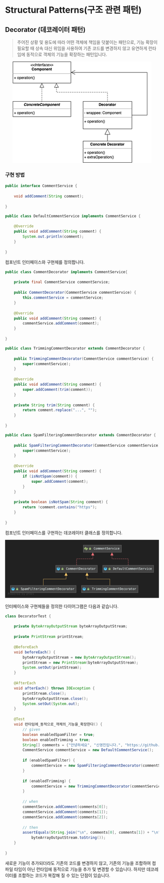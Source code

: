 # Structural Patterns(구조 관련 패턴)

## Decorator (데코레이터 패턴)
> 주어진 상황 및 용도에 따라 어떤 객체에 책임을 덧붙이는 패턴으로, 기능 확장이 필요할 때 상속 대신 위임을 사용하여
> 기존 코드를 변경하지 않고 유연하게 런타임에 동적으로 객체의 기능을 확장하는 패턴입니다.

<p align="center">
    <img src="https://github.com/sinbom/design-patterns/blob/master/resources/structural/decorator.png?raw=true"/>
</p>

### 구현 방법

```java
public interface CommentService {

    void addComment(String comment);

}
```

```java
public class DefaultCommentService implements CommentService {

    @Override
    public void addComment(String comment) {
        System.out.println(comment);
    }

}
```

컴포넌트 인터페이스와 구현체를 정의합니다.

```java
public class CommentDecorator implements CommentService{

    private final CommentService commentService;

    public CommentDecorator(CommentService commentService) {
        this.commentService = commentService;
    }

    @Override
    public void addComment(String comment) {
        commentService.addComment(comment);
    }

}
```

```java
public class TrimmingCommentDecorator extends CommentDecorator {

    public TrimmingCommentDecorator(CommentService commentService) {
        super(commentService);
    }

    @Override
    public void addComment(String comment) {
        super.addComment(trim(comment));
    }

    private String trim(String comment) {
        return comment.replace("...", "");
    }

}
```

```java
public class SpamFilteringCommentDecorator extends CommentDecorator {

    public SpamFilteringCommentDecorator(CommentService commentService) {
        super(commentService);
    }

    @Override
    public void addComment(String comment) {
        if (isNotSpam(comment)) {
            super.addComment(comment);
        }
    }

    private boolean isNotSpam(String comment) {
        return !comment.contains("https");
    }

}
```

컴포넌트 인터페이스를 구현하는 데코레이터 클래스를 정의합니다.

<p align="center">
    <img src="https://github.com/sinbom/design-patterns/blob/master/resources/structural/decorator-diagram.png?raw=true"/>
</p>

인터페이스와 구현체들을 정의한 다이어그램은 다음과 같습니다.

```java
class DecoratorTest {

    private ByteArrayOutputStream byteArrayOutputStream;

    private PrintStream printStream;

    @BeforeEach
    void beforeEach() {
        byteArrayOutputStream = new ByteArrayOutputStream();
        printStream = new PrintStream(byteArrayOutputStream);
        System.setOut(printStream);
    }

    @AfterEach
    void afterEach() throws IOException {
        printStream.close();
        byteArrayOutputStream.close();
        System.setOut(System.out);
    }

    @Test
    void 런타임에_동적으로_객체의_기능을_확장한다() {
        // given
        boolean enabledSpamFilter = true;
        boolean enabledTrimming = true;
        String[] comments = {"안녕하세요", "신영진입니다.", "https://github.com/sinbom"};
        CommentService commentService = new DefaultCommentService();

        if (enabledSpamFilter) {
            commentService = new SpamFilteringCommentDecorator(commentService);
        }

        if (enabledTrimming) {
            commentService = new TrimmingCommentDecorator(commentService);
        }

        // when
        commentService.addComment(comments[0]);
        commentService.addComment(comments[1]);
        commentService.addComment(comments[2]);

        // then
        assertEquals(String.join("\n", comments[0], comments[1]) + "\n",
            byteArrayOutputStream.toString());
    }

}
```

새로운 기능이 추가되더라도 기존의 코드를 변경하지 않고, 기존의 기능을 조합하여 컴파일 타임이 아닌 런타임에 동적으로 기능을 추가 및 변경할 수 있습니다.
하지만 데코레이터를 조합하는 코드가 복잡해 질 수 있는 단점이 있습니다.
